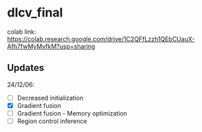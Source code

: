 # dlcv_final

colab link: https://colab.research.google.com/drive/1C2QFfLzzh1QEbCUauX-Afh7fwMyMvfkM?usp=sharing

## Updates
24/12/06: 

- [ ] Decreased initialization
- [x] Gradient fusion
- [ ] Gradient fusion - Memory optimization
- [ ] Region control inference
